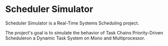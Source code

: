 Scheduler Simulator
===================

Scheduler Simulator is a Real-Time Systems Scheduling project.

The project's goal is to simulate the behavior of Task Chains Priority-Driven Scheduleron a Dynamic Task System on Mono and Multiprocessor.
